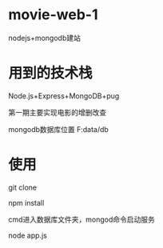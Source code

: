 # movie-web-1
nodejs+mongodb建站
# 用到的技术栈

Node.js+Express+MongoDB+pug

第一期主要实现电影的增删改查

mongodb数据库位置  F:data/db

# 使用
git clone

npm install

cmd进入数据库文件夹，mongod命令启动服务

node app.js
